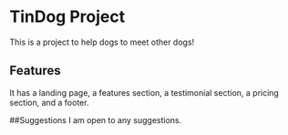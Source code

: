 # TinDog Project
This is a project to help dogs to meet other dogs!

## Features 
It has a landing page, a features section, a testimonial section, a pricing section, and a footer.

##Suggestions
I am open to any suggestions. 
